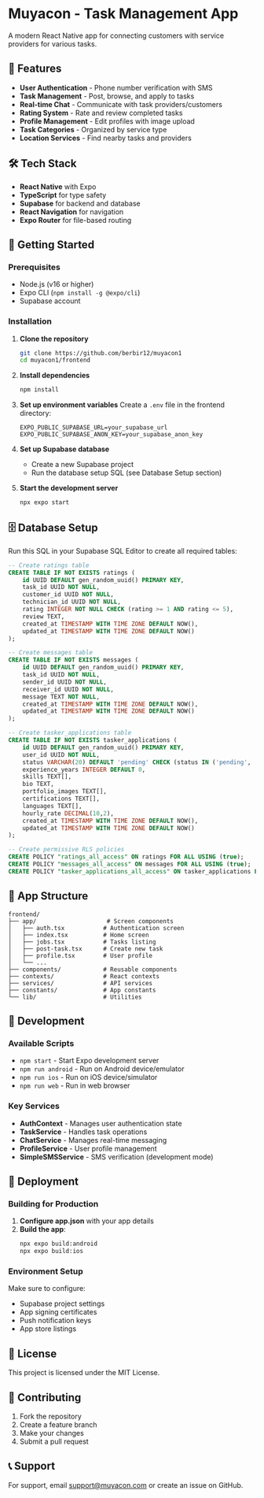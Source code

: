 # Muyacon - Task Management App

A modern React Native app for connecting customers with service providers for various tasks.

## 🚀 Features

- **User Authentication** - Phone number verification with SMS
- **Task Management** - Post, browse, and apply to tasks
- **Real-time Chat** - Communicate with task providers/customers
- **Rating System** - Rate and review completed tasks
- **Profile Management** - Edit profiles with image upload
- **Task Categories** - Organized by service type
- **Location Services** - Find nearby tasks and providers

## 🛠️ Tech Stack

- **React Native** with Expo
- **TypeScript** for type safety
- **Supabase** for backend and database
- **React Navigation** for navigation
- **Expo Router** for file-based routing

## 📱 Getting Started

### Prerequisites

- Node.js (v16 or higher)
- Expo CLI (`npm install -g @expo/cli`)
- Supabase account

### Installation

1. **Clone the repository**
   ```bash
   git clone https://github.com/berbir12/muyacon1
   cd muyacon1/frontend
   ```

2. **Install dependencies**
   ```bash
   npm install
   ```

3. **Set up environment variables**
   Create a `.env` file in the frontend directory:
   ```env
   EXPO_PUBLIC_SUPABASE_URL=your_supabase_url
   EXPO_PUBLIC_SUPABASE_ANON_KEY=your_supabase_anon_key
   ```

4. **Set up Supabase database**
   - Create a new Supabase project
   - Run the database setup SQL (see Database Setup section)

5. **Start the development server**
   ```bash
   npx expo start
   ```

## 🗄️ Database Setup

Run this SQL in your Supabase SQL Editor to create all required tables:

```sql
-- Create ratings table
CREATE TABLE IF NOT EXISTS ratings (
    id UUID DEFAULT gen_random_uuid() PRIMARY KEY,
    task_id UUID NOT NULL,
    customer_id UUID NOT NULL,
    technician_id UUID NOT NULL,
    rating INTEGER NOT NULL CHECK (rating >= 1 AND rating <= 5),
    review TEXT,
    created_at TIMESTAMP WITH TIME ZONE DEFAULT NOW(),
    updated_at TIMESTAMP WITH TIME ZONE DEFAULT NOW()
);

-- Create messages table
CREATE TABLE IF NOT EXISTS messages (
    id UUID DEFAULT gen_random_uuid() PRIMARY KEY,
    task_id UUID NOT NULL,
    sender_id UUID NOT NULL,
    receiver_id UUID NOT NULL,
    message TEXT NOT NULL,
    created_at TIMESTAMP WITH TIME ZONE DEFAULT NOW(),
    updated_at TIMESTAMP WITH TIME ZONE DEFAULT NOW()
);

-- Create tasker_applications table
CREATE TABLE IF NOT EXISTS tasker_applications (
    id UUID DEFAULT gen_random_uuid() PRIMARY KEY,
    user_id UUID NOT NULL,
    status VARCHAR(20) DEFAULT 'pending' CHECK (status IN ('pending', 'approved', 'rejected')),
    experience_years INTEGER DEFAULT 0,
    skills TEXT[],
    bio TEXT,
    portfolio_images TEXT[],
    certifications TEXT[],
    languages TEXT[],
    hourly_rate DECIMAL(10,2),
    created_at TIMESTAMP WITH TIME ZONE DEFAULT NOW(),
    updated_at TIMESTAMP WITH TIME ZONE DEFAULT NOW()
);

-- Create permissive RLS policies
CREATE POLICY "ratings_all_access" ON ratings FOR ALL USING (true);
CREATE POLICY "messages_all_access" ON messages FOR ALL USING (true);
CREATE POLICY "tasker_applications_all_access" ON tasker_applications FOR ALL USING (true);
```

## 📱 App Structure

```
frontend/
├── app/                    # Screen components
│   ├── auth.tsx           # Authentication screen
│   ├── index.tsx          # Home screen
│   ├── jobs.tsx           # Tasks listing
│   ├── post-task.tsx      # Create new task
│   ├── profile.tsx        # User profile
│   └── ...
├── components/            # Reusable components
├── contexts/              # React contexts
├── services/              # API services
├── constants/             # App constants
└── lib/                   # Utilities
```

## 🔧 Development

### Available Scripts

- `npm start` - Start Expo development server
- `npm run android` - Run on Android device/emulator
- `npm run ios` - Run on iOS device/simulator
- `npm run web` - Run in web browser

### Key Services

- **AuthContext** - Manages user authentication state
- **TaskService** - Handles task operations
- **ChatService** - Manages real-time messaging
- **ProfileService** - User profile management
- **SimpleSMSService** - SMS verification (development mode)

## 🚀 Deployment

### Building for Production

1. **Configure app.json** with your app details
2. **Build the app**:
   ```bash
   npx expo build:android
   npx expo build:ios
   ```

### Environment Setup

Make sure to configure:
- Supabase project settings
- App signing certificates
- Push notification keys
- App store listings

## 📄 License

This project is licensed under the MIT License.

## 🤝 Contributing

1. Fork the repository
2. Create a feature branch
3. Make your changes
4. Submit a pull request

## 📞 Support

For support, email support@muyacon.com or create an issue on GitHub.